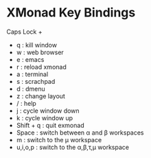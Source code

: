 # XMonad Key Bindings

Caps Lock +
- q         : kill window
- w         : web browser
- e         : emacs
- r         : reload xmonad
- a         : terminal
- s         : scrachpad
- d         : dmenu
- z         : change layout
- /         : help
- j         : cycle window down
- k         : cycle window up
- Shift + q : quit exmonad
- Space     : switch between α and β workspaces
- m         : switch to the μ workspace
- u,i,o,p   : switch to the α,β,τ,μ workspace

































